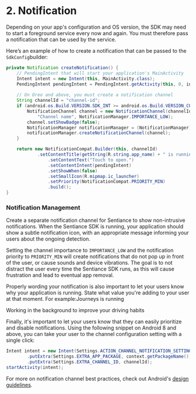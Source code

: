 # 2. Notification

Depending on your app's configuration and OS version, the SDK may need to start a foreground service every now and again. You must therefore pass a notification that can be used by the service.

Here’s an example of how to create a notification that can be passed to the `SdkConfig`builder:

```java
private Notification createNotification() {
    // PendingIntent that will start your application's MainActivity
    Intent intent = new Intent(this, MainActivity.class);
    PendingIntent pendingIntent = PendingIntent.getActivity(this, 0, intent, 0);
     
    // On Oreo and above, you must create a notification channel
    String channelId = "channel-id";
    if (android.os.Build.VERSION.SDK_INT >= android.os.Build.VERSION_CODES.O) {
        NotificationChannel channel = new NotificationChannel(channelId, 
        	"Channel name", NotificationManager.IMPORTANCE_LOW);
        channel.setShowBadge(false);
        NotificationManager notificationManager = (NotificationManager) getSystemService(Context.NOTIFICATION_SERVICE);
        notificationManager.createNotificationChannel(channel);
    }

    return new NotificationCompat.Builder(this, channelId)
            .setContentTitle(getString(R.string.app_name) + " is running")
                .setContentText("Touch to open.")
                .setContentIntent(pendingIntent)
                .setShowWhen(false)
                .setSmallIcon(R.mipmap.ic_launcher)
                .setPriority(NotificationCompat.PRIORITY_MIN)
                .build();
}
```

### Notification Management <a id="notification_management"></a>

Create a separate notification channel for Sentiance to show non-intrusive notifications. When the Sentiance SDK is running, your application should show a subtle notification icon, with an appropriate message informing your users about the ongoing detection.

Setting the channel importance to `IMPORTANCE_LOW` and the notification priority to `PRIORITY_MIN` will create notifications that do not pop up in front of the user, or cause sounds and device vibrations. The goal is to not distract the user every time the Sentiance SDK runs, as this will cause frustration and lead to eventual app removal.

Properly wording your notification is also important to let your users know why your application is running. State what value you're adding to your user at that moment. For example:Journeys is running

Working in the background to improve your driving habits

Finally, it's important to let your users know that they can easily prioritize and disable notifications. Using the following snippet on Android 8 and above, you can take your user to the channel configuration setting with a single click:

```java
Intent intent = new Intent(Settings.ACTION_CHANNEL_NOTIFICATION_SETTINGS)
		.putExtra(Settings.EXTRA_APP_PACKAGE, context.getPackageName())
		.putExtra(Settings.EXTRA_CHANNEL_ID, channelId);
startActivity(intent);
```

For more on notification channel best practices, check out Android's [design guidelines](https://material.io/design/platform-guidance/android-notifications.html#settings).


